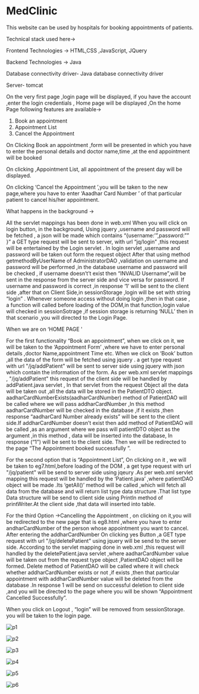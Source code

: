 # MedClinic

This website can be used by hospitals for booking appointments of patients.
 
 Technical stack used here-> 
 
 Frontend Technologies -> HTML,CSS ,JavaScript, JQuery

Backend Technologies -> Java

Database connectivity driver- Java database connectivity driver

Server- tomcat

On the very first page ,login page will be displayed, if you have the account ,enter the login credentials , 
Home page will be displayed ,On the home Page following features are available->

1)	Book an appointment
2)	Appointment List
3)	Cancel the Appointment

On Clicking Book an appointment ,form will be presented in which you have to enter the personal details and doctor name,time ,at the end appointment will be booked

On clicking ,Appointment List, all appointment of the present day will be displayed.

On clicking ‘Cancel the Appointment ’,you will be taken to the new page,where you have to enter ‘Aaadhar Card Number ’  of that particular patient to cancel his/her appointment.

What happens in the background ->

All the servlet mappings has been done in web.xml
When you will click on login button, in the  background, Using jquery ,username and password will be fetched , a json will be made which contains “{username:’”,password:”” }” a GET type request will be sent to server, with url   “jq/login” ,this request will be entertained by the Login servlet . In login servlet ,username and password will be taken out form the request object After that using method getmethodByUserName of AdministratorDAO ,validation on username and password will be performed  ,in the database username and password will be checked , if username doesn’t’t exist then “INVALID Username”,will be sent in the response from the server side and vice versa for password.
If username and password is correct ,in response ‘1’  will be sent to the client side ,after that on Client Side,in sessionStorage ,login will be set with string “login” . Whenever someone access without doing  login ,then in that case ,  a function will called before loading of the DOM,in that function,login value will checked in sessionSotrage ,if session storage is returning ‘NULL’ then in that scenario ,you will directed to the Login Page.

When we are on ‘HOME PAGE '

For the first functionality  “Book an appointment”, when we click on it, we will be taken to the ‘Appointment Form’ ,where we have to enter personal details ,doctor Name,appointment Time etc.
When we click on ‘Book’ button    ,all the data of the form will be fetched using jquery . a get type request with url  "/jq/addPatient" will be sent to server side using jquery with json which contain the information of the form. As per web.xml servlet mappings  , "/jq/addPatient" this request of the client side  will be handled by  addPatient.java servlet , In that servlet  from the request Object all the data will be taken out ,all the data will be stored in the PatientDTO object.  aadharCardNumberExists(aadharCardNumber) method of PatientDAO will be called where we will pass addharCardNumber ,In this method aadharCardNumber will be checked in the database ,if it exists ,then response “aadharCard Number already exists” will be sent to the client side.If addharCardNumber doesn’t exist then add method of PatientDAO will be called ,as an argument where we pass  will patientDTO object as the argument  ,in this  method , data will be inserted into the database, In response (“1”)  will be sent to the client side. Then we will be redirected to the page “The Appointment booked successfully ”. 


For the second option  that is “Appointment List”,
On clicking on it , we will be taken to eg7.html,before loading of the DOM , a get type request with url  "/jq/patient" will be send to server side using jqeury .As per web.xml servlet mapping this request will be handled by the ‘Patient.java’ ,where patientDAO object will be made .Its ‘getAll()’ method will be called ,which will fetch all data from the database   and will return list type data structure .That list type Data structure will be send to client side using Println method of printWriter.At the client side ,that data will inserted into table.


For the third Option ->Cancelling the Appointment ,
on clicking on it,you will be redirected to the new page that is eg8.html ,where you have to enter andharCardNumber of the person whose appointment you want to cancel. After entering the addharCardNumber On  clicking yes Button ,a GET   type request with url "/jq/deletePatient" using jquery will be send to the server side. According to the servlet mapping done in web.xml ,this request will handled by the deletePatient.java servlet ,where  aadharCardNumber value will be taken out from the request type object ,PatientDAO object will be formed. Delete method of PatientDAO will be called  where it will check  whether addharCardNumber exists   or not ,if exists ,then that particular appointment with addharCardNumber value  will be deleted from the database  .In response 1 will be send on successful deletion to client side   ,and you will be directed  to the page where you will be shown “Appointment Cancelled Successfully”.

When you click on Logout , “login” will be removed from sessionStorage. you will be taken to the login page.


![p1](https://user-images.githubusercontent.com/62482950/219866521-ee295140-9412-4064-8775-5f05ce249901.png)

![p2](https://user-images.githubusercontent.com/62482950/219866551-1b7787b3-dcfb-44be-b40b-218d625f239f.png)

![p3](https://user-images.githubusercontent.com/62482950/219866559-65a09010-485c-4abe-bdb2-0f6014a6da54.png)

![p4](https://user-images.githubusercontent.com/62482950/219866569-a1223dc0-ff0f-4f26-95a3-41479c254c79.png)

![p5](https://user-images.githubusercontent.com/62482950/219866581-c6361049-1d0e-4921-86c2-c9d778fd91df.png)

![p6](https://user-images.githubusercontent.com/62482950/219866589-e70db9c8-59c5-4401-a553-e4322b163e7f.png)








 
